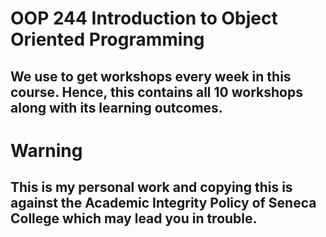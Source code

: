 # OOP 244 Introduction to Object Oriented Programming

## We use to get workshops every week in this course. Hence, this contains all 10 workshops along with its learning outcomes.

# Warning

## This is my personal work and copying this is against the Academic Integrity Policy of Seneca College which may lead you in trouble.

